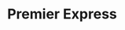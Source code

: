 ---
title: "Premier Express"
url: /eastleigh/premier-express-hiltingbury-road/
shop: convenience
---